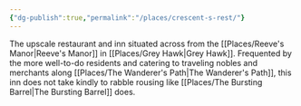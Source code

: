```yaml
---
{"dg-publish":true,"permalink":"/places/crescent-s-rest/"}
---
```


The upscale restaurant and inn situated across from the [[Places/Reeve's Manor\|Reeve's Manor]] in [[Places/Grey Hawk\|Grey Hawk]].  Frequented by the more well-to-do residents and catering to traveling nobles and merchants along [[Places/The Wanderer's Path\|The Wanderer's Path]], this inn does not take kindly to rabble rousing like [[Places/The Bursting Barrel\|The Bursting Barrel]] does.  